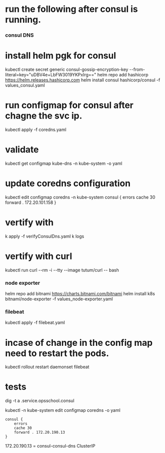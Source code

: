 # run the following after consul is running.
### consul DNS
# install helm pgk for consul
kubectl create secret generic consul-gossip-encryption-key --from-literal=key="uDBV4e+LbFW3019YKPxIrg=="
helm repo add hashicorp https://helm.releases.hashicorp.com
helm install consul hashicorp/consul -f values_consul.yaml

# run configmap for consul after chagne the svc ip.
kubectl apply -f coredns.yaml 
# validate 
kubectl get configmap kube-dns -n kube-system -o yaml
# update coredns configuration
kubectl edit configmap coredns -n kube-system
    consul {
        errors
        cache 30
        forward . 172.20.101.158
    }
# vertify with 
k apply -f verifyConsulDns.yaml
k logs <nampe pod>
# vertify with curl 
kubectl run curl --rm -i --tty --image tutum/curl -- bash


### node exporter
helm repo add bitnami https://charts.bitnami.com/bitnami
helm install k8s bitnami/node-exporter -f values_node-exporter.yaml

### filebeat 
kubectl apply -f filebeat.yaml
# incase of change in the config map need to restart the pods.
kubectl rollout restart daemonset filebeat



# tests
dig -t a <service-cluster-default>.service.opsschool.consul

kubectl -n kube-system edit configmap coredns -o yaml

    consul {
        errors
        cache 30
        forward . 172.20.190.13
    }


172.20.190.13 = consul-consul-dns ClusterIP